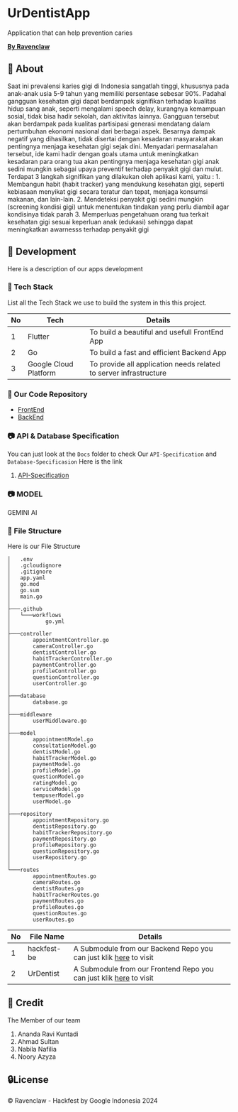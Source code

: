 # UrDentistApp

Application that can help prevention caries

<u>**By Ravenclaw**</u>

## 🔰 About

Saat ini prevalensi karies gigi di Indonesia sangatlah tinggi, khususnya pada anak-anak usia 5-9 tahun yang memiliki persentase sebesar 90%. Padahal gangguan kesehatan gigi dapat berdampak signifikan terhadap kualitas hidup sang anak, seperti mengalami speech delay, kurangnya kemampuan sosial, tidak bisa hadir sekolah, dan aktivitas lainnya. Gangguan tersebut akan berdampak pada kualitas partisipasi generasi mendatang dalam pertumbuhan ekonomi nasional dari berbagai aspek. Besarnya dampak negatif yang dihasilkan, tidak disertai dengan kesadaran masyarakat akan pentingnya menjaga kesehatan gigi sejak dini. Menyadari permasalahan tersebut, ide kami hadir dengan goals utama untuk meningkatkan kesadaran para orang tua akan pentingnya menjaga kesehatan gigi anak sedini mungkin sebagai upaya preventif terhadap penyakit gigi dan mulut. Terdapat 3 langkah signifikan yang dilakukan oleh aplikasi kami, yaitu : 1. Membangun habit (habit tracker) yang mendukung kesehatan gigi, seperti kebiasaan menyikat gigi secara teratur dan tepat, menjaga konsumsi makanan, dan lain-lain. 2. Mendeteksi penyakit gigi sedini mungkin (screening kondisi gigi) untuk menentukan tindakan yang perlu diambil agar kondisinya tidak parah 3. Memperluas pengetahuan orang tua terkait kesehatan gigi sesuai keperluan anak (edukasi) sehingga dapat meningkatkan awarnesss terhadap penyakit gigi

## 🔧 Development

Here is a description of our apps development

### 📓 Tech Stack

List all the Tech Stack we use to build the system in this this project.

| No  | Tech                  | Details                                                           |
| --- | --------------------- | ----------------------------------------------------------------- |
| 1   | Flutter               | To build a beautiful and usefull FrontEnd App                     |
| 2   | Go                    | To build a fast and efficient Backend App                         |
| 3   | Google Cloud Platform | To provide all application needs related to server infrastructure |

### 🔩 Our Code Repository

- [FrontEnd](https://github.com/AhmadSultanMA/UrDentist)
- [BackEnd](https://github.com/ARKNravi/hackfest-be)

### 📷 API & Database Specification

You can just look at the `Docs` folder to check Our `API-Specification` and `Database-Specificasion`
Here is the link

1. [API-Specification](https://github.com/ARKNravi/hackfest-be/blob/main/api_urdentist.md)

### 📷 MODEL
GEMINI AI


### 📁 File Structure

Here is our File Structure

```
│   .env
│   .gcloudignore
│   .gitignore
│   app.yaml
│   go.mod
│   go.sum
│   main.go
│
├───.github
│   └───workflows
│           go.yml
│
├───controller
│       appointmentController.go
│       cameraController.go
│       dentistController.go
│       habitTrackerController.go
│       paymentController.go
│       profileController.go
│       questionController.go
│       userController.go
│
├───database
│       database.go
│
├───middleware
│       userMiddleware.go
│
├───model
│       appointmentModel.go
│       consultationModel.go
│       dentistModel.go
│       habitTrackerModel.go
│       paymentModel.go
│       profileModel.go
│       questionModel.go
│       ratingModel.go
│       serviceModel.go
│       tempuserModel.go
│       userModel.go
│
├───repository
│       appointmentRepository.go
│       dentistRepository.go
│       habitTrackerRepository.go
│       paymentRepository.go
│       profileRepository.go
│       questionRepository.go
│       userRepository.go
│
└───routes
        appointmentRoutes.go
        cameraRoutes.go
        dentistRoutes.go
        habitTrackerRoutes.go
        paymentRoutes.go
        profileRoutes.go
        questionRoutes.go
        userRoutes.go

```

| No  | File Name            | Details                                                                                                                  |
| --- | -------------------- | ------------------------------------------------------------------------------------------------------------------------ |
| 1   | hackfest-be          | A Submodule from our Backend Repo you can just klik [here](https://github.com/ARKNravi/hackfest-be) to visit   |
| 2   | UrDentist            | A Submodule from our Frontend Repo you can just klik [here](https://github.com/AhmadSultanMA/UrDentist) to visit |

## 🌟 Credit

The Member of our team

1. Ananda Ravi Kuntadi
2. Ahmad Sultan 
3. Nabila Nafilia 
4. Noory Azyza

## 🔒License

© Ravenclaw - Hackfest by Google Indonesia 2024

